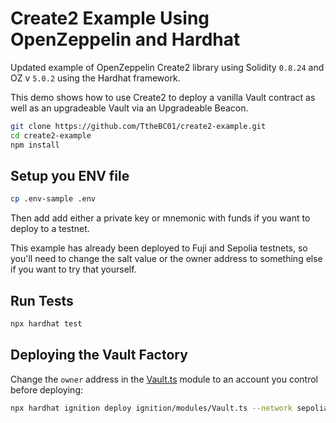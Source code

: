 # Create2 Example Using OpenZeppelin and Hardhat

Updated example of OpenZeppelin Create2 library using Solidity `0.8.24` and OZ v `5.0.2` using the Hardhat framework. 

This demo shows how to use Create2 to deploy a vanilla Vault contract as well as an upgradeable Vault via an Upgradeable Beacon.

```sh
git clone https://github.com/TtheBC01/create2-example.git
cd create2-example
npm install
```

## Setup you ENV file

```sh
cp .env-sample .env
```

Then add add either a private key or mnemonic with funds if you want to deploy to a testnet.

This example has already been deployed to Fuji and Sepolia testnets, so you'll need to change the salt value or the owner address to something else if you want
to try that yourself. 

## Run Tests

```sh
npx hardhat test
```

## Deploying the Vault Factory

Change the `owner` address in the [Vault.ts](/ignition/modules/Vault.ts#L5) module to an account you control before deploying:

```sh
npx hardhat ignition deploy ignition/modules/Vault.ts --network sepolia --strategy create2
```